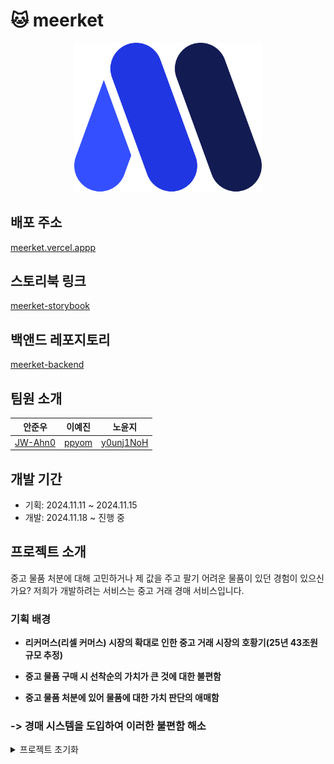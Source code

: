# 🐱 meerket

<p align="center">
  <img src="./public/Logo.svg" alt="미어켓 Logo" width="300">
</p>

## 배포 주소

[meerket.vercel.appp](https://meerket.vercel.app/)

## 스토리북 링크
[meerket-storybook](https://meerket-storybook.vercel.app/)

## 백앤드 레포지토리

[meerket-backend](https://github.com/prgrms-web-devcourse-final-project/WEB1_1_J1P5_BE)


## 팀원 소개

| 안준우                               | 이예진                                | 노윤지                                 | 
| ----------------------------------- | --------------------------------------- | --------------------------------------- | 
| [JW-Ahn0](https://github.com/JW-Ahn0) | [ppyom](https://github.com/ppyom) | [y0unj1NoH](https://github.com/y0unj1NoH) | 

## 개발 기간

- 기획: 2024.11.11 ~ 2024.11.15
- 개발: 2024.11.18 ~ 진행 중

## 프로젝트 소개

중고 물품 처분에 대해 고민하거나 제 값을 주고 팔기 어려운 물품이 있던 경험이 있으신가요? 
저희가 개발하려는 서비스는 중고 거래 경매 서비스입니다.

### 기획 배경

- **리커머스(리셀 커머스) 시장의 확대로 인한 중고 거래 시장의 호황기(25년 43조원 규모 추정)**

- **중고 물품 구매 시 선착순의 가치가 큰 것에 대한 불편함**

- **중고 물품 처분에 있어 물품에 대한 가치 판단의 애매함**

### -> 경매 시스템을 도입하여 이러한 불편함 해소


<details>

<summary>프로젝트 초기화</summary>

## 프로젝트 초기화

## 프로젝트 초기화

```shell
yarn create vite
```

## 스토리북 설치

```shell
# yarn 1 버전에서는 최신 버전에서 사용 가능한 dlx 명령어가 작동하지 않음 (yarn dlx storybook@latest init)
# npx 명령어를 사용해도 별도로 문제될 부분은 없기 때문에 npx 사용
npx storybook@latest init
```

## ESLint

> [우아한 기술 블로그 우리 팀을 위한 ESLint, Prettier 공유 컨피그 만들어보기](https://techblog.woowahan.com/15903/) 참고

- 위 링크에 작성된 eslint config 하나로 묶어서 사용할 수 있게 설정파일 작성
- eslint 버전(9.13.0)에서 `rushstack`을 사용할 수 없어 버전을 8.57.1로 변경
- package.json에 자동으로 작성된 storybook eslint 플러그인 config 파일로 이동

### 플러그인 설치

```shell
# eslint config를 변경하면서 사용하지 않는 패키지 제거
yarn remove globals @eslint/js typescript-eslint
yarn add --dev @rushstack/eslint-config eslint-plugin-jsx-a11y eslint-plugin-no-relative-import-paths eslint-plugin-react @tanstack/eslint-plugin-query
```

- @rushstack/eslint-config
- eslint-plugin-jsx-a11y
- eslint-plugin-no-relative-import-paths
- @tanstack/eslint-plugin-query

## 라이브러리

```shell
yarn add react-router-dom
yarn add zustand @tanstack/react-query @tanstack/react-query-devtools
yarn add @emotion/react @emotion/styled
yarn add swiper react-icons
yarn add lodash-es react-hook-form
```

</details>
